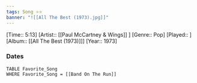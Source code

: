 ```yaml
---
tags: Song ⭐⭐ 
banner: "![[All The Best (1973).jpg]]"
---
```

[Time:: 5:13]
[Artist:: [[Paul McCartney & Wings]] ]
[Genre:: Pop]
[Played:: ]
[Album:: [[All The Best (1973)]]]
[Year:: 1973]
### Dates
````dataview
TABLE Favorite_Song
WHERE Favorite_Song = [[Band On The Run]]
````